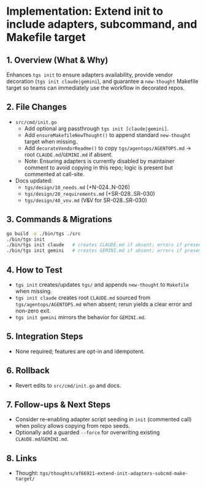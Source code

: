# Implementation: Extend init to include adapters, subcommand, and Makefile target

## 1. Overview (What & Why)
Enhances `tgs init` to ensure adapters availability, provide vendor decoration (`tgs init claude|gemini`), and guarantee a `new-thought` Makefile target so teams can immediately use the workflow in decorated repos.

## 2. File Changes
- `src/cmd/init.go`
  - Add optional arg passthrough `tgs init [claude|gemini]`.
  - Add `ensureMakefileNewThought()` to append standard `new-thought` target when missing.
  - Add `decorateVendorReadme()` to copy `tgs/agentops/AGENTOPS.md` → root `CLAUDE.md`/`GEMINI.md` if absent.
  - Note: Ensuring adapters is currently disabled by maintainer comment to avoid copying in this repo; logic is present but commented at call-site.
- Docs updated:
  - `tgs/design/10_needs.md` (+N-024..N-026)
  - `tgs/design/20_requirements.md` (+SR-028..SR-030)
  - `tgs/design/40_vnv.md` (V&V for SR-028..SR-030)

## 3. Commands & Migrations
```bash
go build -o ./bin/tgs ./src
./bin/tgs init
./bin/tgs init claude   # creates CLAUDE.md if absent; errors if present
./bin/tgs init gemini   # creates GEMINI.md if absent; errors if present
```

## 4. How to Test
- `tgs init` creates/updates `tgs/` and appends `new-thought` to `Makefile` when missing.
- `tgs init claude` creates root `CLAUDE.md` sourced from `tgs/agentops/AGENTOPS.md` when absent; rerun yields a clear error and non-zero exit.
- `tgs init gemini` mirrors the behavior for `GEMINI.md`.

## 5. Integration Steps
- None required; features are opt-in and idempotent.

## 6. Rollback
- Revert edits to `src/cmd/init.go` and docs.

## 7. Follow-ups & Next Steps
- Consider re-enabling adapter script seeding in `init` (commented call) when policy allows copying from repo seeds.
- Optionally add a guarded `--force` for overwriting existing `CLAUDE.md`/`GEMINI.md`.

## 8. Links
- Thought: `tgs/thoughts/af66921-extend-init-adapters-subcmd-make-target/`
